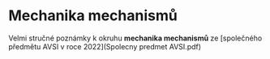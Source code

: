 # Mechanika mechanismů

Velmi stručné poznámky k okruhu **mechanika mechanismů** ze [společného předmětu AVSI v roce 2022](Spolecny predmet AVSI.pdf)